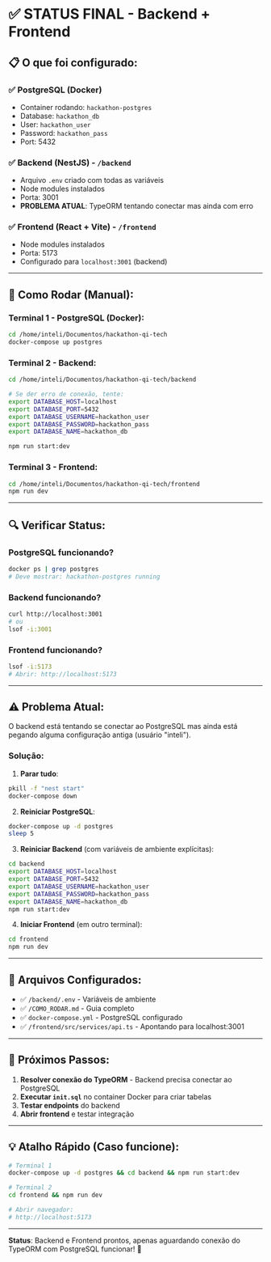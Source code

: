 # ✅ STATUS FINAL - Backend + Frontend

## 📋 O que foi configurado:

### ✅ PostgreSQL (Docker)
- Container rodando: `hackathon-postgres`
- Database: `hackathon_db`
- User: `hackathon_user`
- Password: `hackathon_pass`
- Port: 5432

### ✅ Backend (NestJS) - `/backend`
- Arquivo `.env` criado com todas as variáveis
- Node modules instalados
- Porta: 3001
- **PROBLEMA ATUAL**: TypeORM tentando conectar mas ainda com erro

### ✅ Frontend (React + Vite) - `/frontend`
- Node modules instalados  
- Porta: 5173
- Configurado para `localhost:3001` (backend)

---

## 🚀 Como Rodar (Manual):

### Terminal 1 - PostgreSQL (Docker):
```bash
cd /home/inteli/Documentos/hackathon-qi-tech
docker-compose up postgres
```

### Terminal 2 - Backend:
```bash
cd /home/inteli/Documentos/hackathon-qi-tech/backend

# Se der erro de conexão, tente:
export DATABASE_HOST=localhost
export DATABASE_PORT=5432
export DATABASE_USERNAME=hackathon_user
export DATABASE_PASSWORD=hackathon_pass
export DATABASE_NAME=hackathon_db

npm run start:dev
```

### Terminal 3 - Frontend:
```bash
cd /home/inteli/Documentos/hackathon-qi-tech/frontend
npm run dev
```

---

## 🔍 Verificar Status:

### PostgreSQL funcionando?
```bash
docker ps | grep postgres
# Deve mostrar: hackathon-postgres running
```

### Backend funcionando?
```bash
curl http://localhost:3001
# ou
lsof -i:3001
```

### Frontend funcionando?
```bash
lsof -i:5173
# Abrir: http://localhost:5173
```

---

## ⚠️ Problema Atual:

O backend está tentando se conectar ao PostgreSQL mas ainda está pegando alguma configuração antiga (usuário "inteli").

### Solução:
1. **Parar tudo**:
```bash
pkill -f "nest start"
docker-compose down
```

2. **Reiniciar PostgreSQL**:
```bash
docker-compose up -d postgres
sleep 5
```

3. **Reiniciar Backend** (com variáveis de ambiente explícitas):
```bash
cd backend
export DATABASE_HOST=localhost
export DATABASE_PORT=5432  
export DATABASE_USERNAME=hackathon_user
export DATABASE_PASSWORD=hackathon_pass
export DATABASE_NAME=hackathon_db
npm run start:dev
```

4. **Iniciar Frontend** (em outro terminal):
```bash
cd frontend
npm run dev
```

---

## 📝 Arquivos Configurados:

- ✅ `/backend/.env` - Variáveis de ambiente
- ✅ `/COMO_RODAR.md` - Guia completo
- ✅ `docker-compose.yml` - PostgreSQL configurado
- ✅ `/frontend/src/services/api.ts` - Apontando para localhost:3001

---

## 🎯 Próximos Passos:

1. **Resolver conexão do TypeORM** - Backend precisa conectar ao PostgreSQL
2. **Executar `init.sql`** no container Docker para criar tabelas
3. **Testar endpoints** do backend
4. **Abrir frontend** e testar integração

---

## 💡 Atalho Rápido (Caso funcione):

```bash
# Terminal 1
docker-compose up -d postgres && cd backend && npm run start:dev

# Terminal 2  
cd frontend && npm run dev

# Abrir navegador:
# http://localhost:5173
```

---

**Status**: Backend e Frontend prontos, apenas aguardando conexão do TypeORM com PostgreSQL funcionar! 🎉
